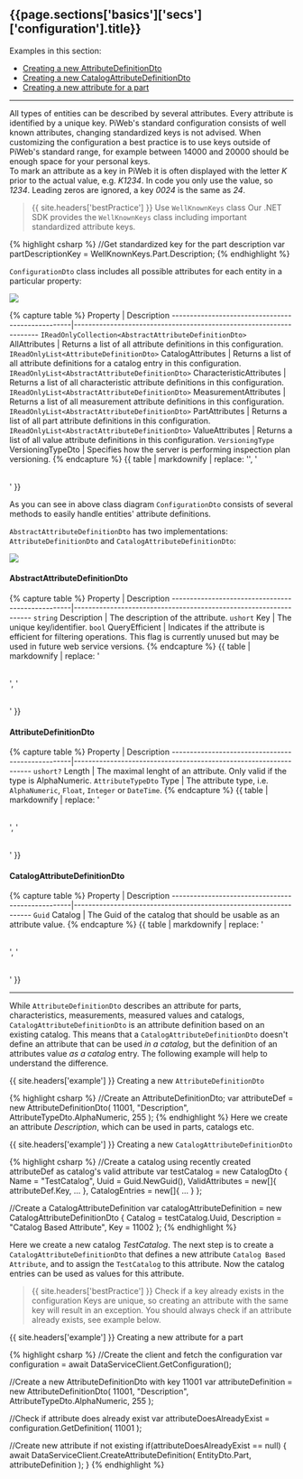 <h2 id="{{page.sections['basics']['secs']['configuration'].anchor}}">{{page.sections['basics']['secs']['configuration'].title}}</h2>

Examples in this section:
+ [Creating a new AttributeDefinitionDto](#-example--creating-a-new-attributedefinition)
+ [Creating a new CatalogAttributeDefinitionDto](#-example--creating-a-new-catalogattributedefinition)
+ [Creating a new attribute for a part](#-example--creating-a-new-attribute-for-a-part)
<hr>

All types of entities can be described by several attributes.
Every attribute is identified by a unique key. PiWeb's standard configuration consists of well known attributes, changing standardized keys is not advised. When customizing the configuration a best practice is to use keys outside of PiWeb's standard range, for example between 14000 and 20000 should be enough space for your personal keys. <br>
To mark an attribute as a key in PiWeb it is often displayed with the letter *K* prior to the actual value, e.g. *K1234*. In code you only use the value, so *1234*. Leading zeros are ignored, a key *0024* is the same as *24*.

>{{ site.headers['bestPractice'] }} Use `WellKnownKeys` class
Our .NET SDK provides the `WellKnownKeys` class including important standardized attribute keys.

{% highlight csharp %}
//Get standardized key for the part description
var partDescriptionKey = WellKnownKeys.Part.Description;
{% endhighlight %}

`ConfigurationDto` class includes all possible attributes for each entity in a particular property:

<img src="/PiWeb-Api/images/v6/configuration-schema.png" class="img-responsive center-block">

{% capture table %}
Property                                          | Description
--------------------------------------------------|--------------------------------------------------------------------
<nobr><code>IReadOnlyCollection&lt;AbstractAttributeDefinitionDto&gt;</code> AllAttributes</nobr>        | Returns a list of all attribute definitions in this configuration.
<nobr><code>IReadOnlyList&lt;AttributeDefinitionDto&gt;</code> CatalogAttributes</nobr>                  | Returns a list of all attribute definitions for a catalog entry in this configuration.
<nobr><code>IReadOnlyList&lt;AbstractAttributeDefinitionDto&gt;</code> CharacteristicAttributes</nobr>   | Returns a list of all characteristic attribute definitions in this configuration.
<nobr><code>IReadOnlyList&lt;AbstractAttributeDefinitionDto&gt;</code> MeasurementAttributes</nobr>      | Returns a list of all measurement attribute definitions in this configuration.
<nobr><code>IReadOnlyList&lt;AbstractAttributeDefinitionDto&gt;</code> PartAttributes</nobr>             | Returns a list of all part attribute definitions in this configuration.
<nobr><code>IReadOnlyList&lt;AbstractAttributeDefinitionDto&gt;</code> ValueAttributes</nobr>            | Returns a list of all value attribute definitions in this configuration.
<nobr><code>VersioningType</code> VersioningTypeDto</nobr>                                               | Specifies how the server is performing inspection plan versioning.
{% endcapture %}
{{ table | markdownify | replace: '<table>', '<table class="table table-hover">' }}

As you can see in above class diagram `ConfigurationDto` consists of several methods to easily handle entities' attribute definitions.

`AbstractAttributeDefinitionDto` has two implementations: `AttributeDefinitionDto` and `CatalogAttributeDefinitionDto`:

<img src="/PiWeb-Api/images/v6/attributedefinition-schema.png" class="img-responsive center-block">

#### AbstractAttributeDefinitionDto
{% capture table %}
Property                                          | Description
--------------------------------------------------|------------------------------------------------------------------
`string` Description | The description of the attribute.
`ushort` Key | The unique key/identifier.
`bool` QueryEfficient | Indicates if the attribute is efficient for filtering operations. This flag is currently unused but may be used in future web service versions.
{% endcapture %}
{{ table | markdownify | replace: '<table>', '<table class="table table-hover">' }}

#### AttributeDefinitionDto
{% capture table %}
Property                                          | Description
--------------------------------------------------|------------------------------------------------------------------
`ushort?` Length | The maximal lenght of an attribute. Only valid if the type is AlphaNumeric.
`AttributeTypeDto` Type | The attribute type, i.e. `AlphaNumeric`, `Float`, `Integer` or `DateTime`.
{% endcapture %}
{{ table | markdownify | replace: '<table>', '<table class="table table-hover">' }}

#### CatalogAttributeDefinitionDto
{% capture table %}
Property                                          | Description
--------------------------------------------------|------------------------------------------------------------------
`Guid` Catalog | The Guid of the catalog that should be usable as an attribute value.
{% endcapture %}
{{ table | markdownify | replace: '<table>', '<table class="table table-hover">' }}
<hr>

While `AttributeDefinitionDto` describes an attribute for parts, characteristics, measurements, measured values and catalogs, `CatalogAttributeDefinitionDto` is an attribute definition based on an existing catalog. This means that a `CatalogAttributeDefinitionDto` doesn't define an attribute that can be used *in a catalog*, but the definition of an attributes value *as a catalog* entry. The following example will help to understand the difference.

{{ site.headers['example'] }} Creating a new `AttributeDefinitionDto`

{% highlight csharp %}
//Create an AttributeDefinitionDto;
var attributeDef = new AttributeDefinitionDto( 11001, "Description", AttributeTypeDto.AlphaNumeric, 255 );
{% endhighlight %}
Here we create an attribute *Description*, which can be used in parts, catalogs etc.

{{ site.headers['example'] }} Creating a new `CatalogAttributeDefinitionDto`

{% highlight csharp %}
//Create a catalog using recently created attributeDef as catalog's valid attribute
var testCatalog = new CatalogDto
{
  Name = "TestCatalog",
  Uuid = Guid.NewGuid(),
  ValidAttributes = new[]{ attributeDef.Key, ... },
  CatalogEntries = new[]{ ... }
};

//Create a CatalogAttributeDefinition
var catalogAttributeDefinition = new CatalogAttributeDefinitionDto
{
  Catalog = testCatalog.Uuid,
  Description = "Catalog Based Attribute",
  Key = 11002
};
{% endhighlight %}

Here we create a new catalog *TestCatalog*. The next step is to create a `CatalogAttributeDefinitionDto` that defines a new attribute `Catalog Based Attribute`, and to assign the `TestCatalog` to this attribute. Now the catalog entries can be used as values for this attribute.

>{{ site.headers['bestPractice'] }} Check if a key already exists in the configuration
Keys are unique, so creating an attribute with the same key will result in an exception. You should always check if an attribute already exists, see example below.

{{ site.headers['example'] }} Creating a new attribute for a part

{% highlight csharp %}
//Create the client and fetch the configuration
var configuration = await DataServiceClient.GetConfiguration();

//Create a new AttributeDefinitionDto with key 11001
var attributeDefinition = new AttributeDefinitionDto( 11001, "Description", AttributeTypeDto.AlphaNumeric, 255 );

//Check if attribute does already exist
var attributeDoesAlreadyExist = configuration.GetDefinition( 11001 );

//Create new attribute if not existing
if(attributeDoesAlreadyExist == null)
{
  await DataServiceClient.CreateAttributeDefinition( EntityDto.Part, attributeDefinition );
}
{% endhighlight %}
